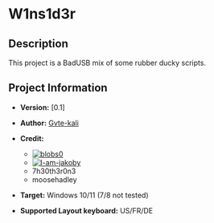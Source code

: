 # W1ns1d3r

## Description

This project is a BadUSB mix of some rubber ducky scripts.

## Project Information

- **Version:** [0.1]

- **Author:** [Gvte-kali](https://github.com/Gvte-Kali/BadStuffHosting/tree/main/W1ns1d3r)
- **Credit:**
  - [![blobs0](https://img.shields.io/badge/blobs0-Ultimate%20Flipper%20Grabber-brightgreen)](https://github.com/blobs0/Ultimate-Flipper-Grabber)
  - [![I-am-jakoby](https://img.shields.io/badge/I--am--jakoby-Discord%20Webhooks%20Functions-blue)](https://github.com/I-am-jakoby)
  - 7h30th3r0n3
  - moosehadley
- **Target:** Windows 10/11 (7/8 not tested)
- **Supported Layout keyboard:** US/FR/DE

